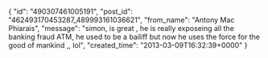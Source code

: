  {
   "id": "490307461005191",
   "post_id": "462493170453287_489993161036621",
   "from_name": "Antony Mac Phiarais",
   "message": "simon, is great , he is really exposeing all the  banking fraud ATM,  he used to be a bailiff but now he uses the force for the good of mankind ,, lol",
   "created_time": "2013-03-09T16:32:39+0000"
 }
